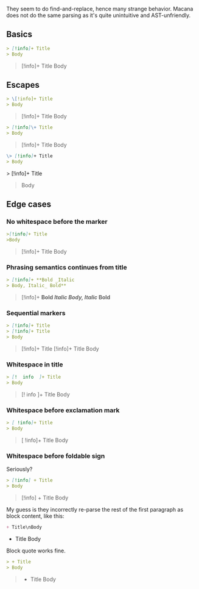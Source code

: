 They seem to do find-and-replace, hence many strange behavior.
Macana does not do the same parsing as it's quite unintuitive and AST-unfriendly.

## Basics

```markdown
> [!info]+ Title
> Body
```

> [!info]+ Title
> Body

## Escapes

```markdown
> \[!info]+ Title
> Body
```

> \[!info]+ Title
> Body

```markdown
> [!info]\+ Title
> Body
```

> [!info]\+ Title
> Body

```markdown
\> [!info]+ Title
> Body
```

\> [!info]+ Title
> Body

## Edge cases

### No whitespace before the marker

```markdown
>[!info]+ Title
>Body
```

>[!info]+ Title
>Body

### Phrasing semantics continues from title

```markdown
> [!info]+ **Bold _Italic
> Body, Italic_ Bold**
```

> [!info]+ **Bold _Italic
> Body, Italic_ Bold**

### Sequential markers

```markdown
> [!info]+ Title
> [!info]+ Title
> Body
```

> [!info]+ Title
> [!info]+ Title
> Body

### Whitespace in title

```markdown
> [!  info  ]+ Title
> Body
```

> [!  info  ]+ Title
> Body
### Whitespace before exclamation mark

```markdown
> [ !info]+ Title
> Body
```

> [ !info]+ Title
> Body

### Whitespace before foldable sign

Seriously?

```markdown
> [!info] + Title
> Body
```

> [!info] + Title
> Body

My guess is they incorrectly re-parse the rest of the first paragraph as block content, like this:

```markdown
+ Title\nBody
```

+ Title
  Body

Block quote works fine.

```markdown
> + Title
> Body
```

> + Title
> Body
